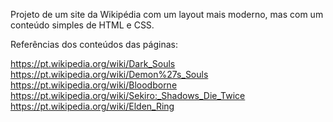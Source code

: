 Projeto  de um site da Wikipédia com um layout mais moderno, mas com um conteúdo simples de HTML e CSS. 

Referências dos conteúdos das páginas:

https://pt.wikipedia.org/wiki/Dark_Souls
https://pt.wikipedia.org/wiki/Demon%27s_Souls
https://pt.wikipedia.org/wiki/Bloodborne
https://pt.wikipedia.org/wiki/Sekiro:_Shadows_Die_Twice
https://pt.wikipedia.org/wiki/Elden_Ring
